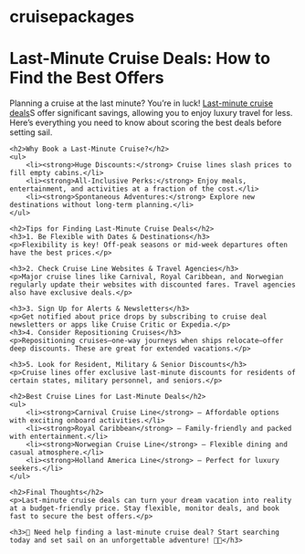 # cruisepackages
<html lang="en">
<head>
    <meta charset="UTF-8">
    <meta name="viewport" content="width=device-width, initial-scale=1.0">
    <title>Document</title>
    <h1>Last-Minute Cruise Deals: How to Find the Best Offers</h1>
    <p>Planning a cruise at the last minute? You’re in luck! <a href="https://www.getgotravels.com/cruise-packages">Last-minute cruise deals</a>S offer significant savings, allowing you to enjoy luxury travel for less. Here’s everything you need to know about scoring the best deals before setting sail.</p>
    
    <h2>Why Book a Last-Minute Cruise?</h2>
    <ul>
        <li><strong>Huge Discounts:</strong> Cruise lines slash prices to fill empty cabins.</li>
        <li><strong>All-Inclusive Perks:</strong> Enjoy meals, entertainment, and activities at a fraction of the cost.</li>
        <li><strong>Spontaneous Adventures:</strong> Explore new destinations without long-term planning.</li>
    </ul>
    
    <h2>Tips for Finding Last-Minute Cruise Deals</h2>
    <h3>1. Be Flexible with Dates & Destinations</h3>
    <p>Flexibility is key! Off-peak seasons or mid-week departures often have the best prices.</p>
    
    <h3>2. Check Cruise Line Websites & Travel Agencies</h3>
    <p>Major cruise lines like Carnival, Royal Caribbean, and Norwegian regularly update their websites with discounted fares. Travel agencies also have exclusive deals.</p>
    
    <h3>3. Sign Up for Alerts & Newsletters</h3>
    <p>Get notified about price drops by subscribing to cruise deal newsletters or apps like Cruise Critic or Expedia.</p>
    <h3>4. Consider Repositioning Cruises</h3>
    <p>Repositioning cruises—one-way journeys when ships relocate—offer deep discounts. These are great for extended vacations.</p>
    
    <h3>5. Look for Resident, Military & Senior Discounts</h3>
    <p>Cruise lines offer exclusive last-minute discounts for residents of certain states, military personnel, and seniors.</p>
    
    <h2>Best Cruise Lines for Last-Minute Deals</h2>
    <ul>
        <li><strong>Carnival Cruise Line</strong> – Affordable options with exciting onboard activities.</li>
        <li><strong>Royal Caribbean</strong> – Family-friendly and packed with entertainment.</li>
        <li><strong>Norwegian Cruise Line</strong> – Flexible dining and casual atmosphere.</li>
        <li><strong>Holland America Line</strong> – Perfect for luxury seekers.</li>
    </ul>
    
    <h2>Final Thoughts</h2>
    <p>Last-minute cruise deals can turn your dream vacation into reality at a budget-friendly price. Stay flexible, monitor deals, and book fast to secure the best offers.</p>
    
    <h3>📌 Need help finding a last-minute cruise deal? Start searching today and set sail on an unforgettable adventure! 🚢🌊</h3>
</div>
</head>
<body>
    
</body>
</html>

